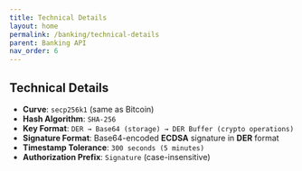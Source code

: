 ```yaml
---
title: Technical Details
layout: home
permalink: /banking/technical-details
parent: Banking API
nav_order: 6
---
```


## Technical Details

- **Curve**: `secp256k1` (same as Bitcoin)
- **Hash Algorithm**: `SHA-256`
- **Key Format**: `DER → Base64 (storage) → DER Buffer (crypto operations)`
- **Signature Format**: Base64-encoded **ECDSA** signature in **DER** format
- **Timestamp Tolerance**: `300 seconds (5 minutes)`
- **Authorization Prefix**: `Signature` (case-insensitive)
